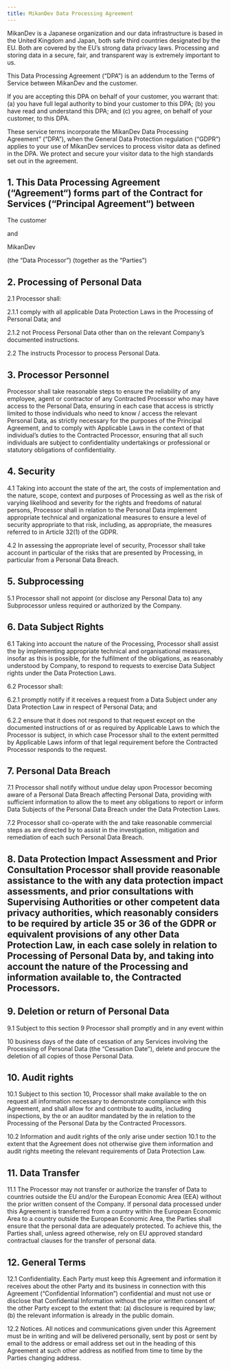 ```yaml
---
title: MikanDev Data Processing Agreement
---
```


MikanDev is a Japanese organization and our data infrastructure is based in the United Kingdom and Japan, both safe third countries designated by the EU. Both are covered by the EU’s strong data privacy laws. Processing and storing data in a secure, fair, and transparent way is extremely important to us.

This Data Processing Agreement (“DPA”) is an addendum to the Terms of Service between MikanDev and the customer.

If you are accepting this DPA on behalf of your customer, you warrant that: (a) you have full legal authority to bind your customer to this DPA; (b) you have read and understand this DPA; and (c) you agree, on behalf of your customer, to this DPA.

These service terms incorporate the MikanDev Data Processing Agreement” (“DPA”), when the General Data Protection regulation (“GDPR”) applies to your use of MikanDev services to process visitor data as defined in the DPA. We protect and secure your visitor data to the high standards set out in the agreement.

## 1. This Data Processing Agreement (“Agreement“) forms part of the Contract for Services (“Principal Agreement“) between

The customer

and

MikanDev

(the “Data Processor”)
(together as the “Parties”)

## 2. Processing of Personal Data

2.1 Processor shall:

2.1.1 comply with all applicable Data Protection Laws in the Processing of Personal Data; and

2.1.2 not Process Personal Data other than on the relevant Company’s documented instructions.

2.2 The instructs Processor to process Personal Data.

## 3. Processor Personnel
Processor shall take reasonable steps to ensure the reliability of any employee, agent or contractor of any Contracted Processor who may have access to the Personal Data, ensuring in each case that access is strictly limited to those individuals who need to know / access the relevant Personal Data, as strictly necessary for the purposes of the Principal Agreement, and to comply with Applicable Laws in the context of that individual’s duties to the Contracted Processor, ensuring that all such individuals are subject to confidentiality undertakings or professional or statutory obligations of confidentiality.

## 4. Security

4.1 Taking into account the state of the art, the costs of implementation and the nature, scope, context and purposes of Processing as well as the risk of varying likelihood and severity for the rights and freedoms of natural persons, Processor shall in relation to the Personal Data implement appropriate technical and organizational measures to ensure a level of security appropriate to that risk, including, as appropriate, the measures referred to in Article 32(1) of the GDPR.

4.2 In assessing the appropriate level of security, Processor shall take account in particular of the risks that are presented by Processing, in particular from a Personal Data Breach.

## 5. Subprocessing

5.1 Processor shall not appoint (or disclose any Personal Data to) any Subprocessor unless required or authorized by the Company.

## 6. Data Subject Rights

6.1 Taking into account the nature of the Processing, Processor shall assist the by implementing appropriate technical and organisational measures, insofar as this is possible, for the fulfilment of the obligations, as reasonably understood by Company, to respond to requests to exercise Data Subject rights under the Data Protection Laws.

6.2 Processor shall:

6.2.1 promptly notify if it receives a request from a Data Subject under any Data Protection Law in respect of Personal Data; and

6.2.2 ensure that it does not respond to that request except on the documented instructions of or as required by Applicable Laws to which the Processor is subject, in which case Processor shall to the extent permitted by Applicable Laws inform of that legal requirement before the Contracted Processor responds to the request.

## 7. Personal Data Breach

7.1 Processor shall notify without undue delay upon Processor becoming aware of a Personal Data Breach affecting Personal Data, providing with sufficient information to allow the to meet any obligations to report or inform Data Subjects of the Personal Data Breach under the Data Protection Laws.

7.2 Processor shall co-operate with the and take reasonable commercial steps as are directed by to assist in the investigation, mitigation and remediation of each such Personal Data Breach.

## 8. Data Protection Impact Assessment and Prior Consultation Processor shall provide reasonable assistance to the with any data protection impact assessments, and prior consultations with Supervising Authorities or other competent data privacy authorities, which reasonably considers to be required by article 35 or 36 of the GDPR or equivalent provisions of any other Data Protection Law, in each case solely in relation to Processing of Personal Data by, and taking into account the nature of the Processing and information available to, the Contracted Processors.

## 9. Deletion or return of Personal Data

9.1 Subject to this section 9 Processor shall promptly and in any event within

10 business days of the date of cessation of any Services involving the Processing of Personal Data (the “Cessation Date”), delete and procure the deletion of all copies of those Personal Data.

## 10. Audit rights

10.1 Subject to this section 10, Processor shall make available to the on request all information necessary to demonstrate compliance with this Agreement, and shall allow for and contribute to audits, including inspections, by the or an auditor mandated by the in relation to the Processing of the Personal Data by the Contracted Processors.

10.2 Information and audit rights of the only arise under section 10.1 to the extent that the Agreement does not otherwise give them information and audit rights meeting the relevant requirements of Data Protection Law.

## 11. Data Transfer

11.1 The Processor may not transfer or authorize the transfer of Data to countries outside the EU and/or the European Economic Area (EEA) without the prior written consent of the Company. If personal data processed under this Agreement is transferred from a country within the European Economic Area to a country outside the European Economic Area, the Parties shall ensure that the personal data are adequately protected. To achieve this, the Parties shall, unless agreed otherwise, rely on EU approved standard contractual clauses for the transfer of personal data.

## 12. General Terms

12.1 Confidentiality. Each Party must keep this Agreement and information it receives about the other Party and its business in connection with this Agreement (“Confidential Information”) confidential and must not use or disclose that Confidential Information without the prior written consent of the other Party except to the extent that:
(a) disclosure is required by law;
(b) the relevant information is already in the public domain.

12.2 Notices. All notices and communications given under this Agreement must be in writing and will be delivered personally, sent by post or sent by email to the address or email address set out in the heading of this Agreement at such other address as notified from time to time by the Parties changing address.